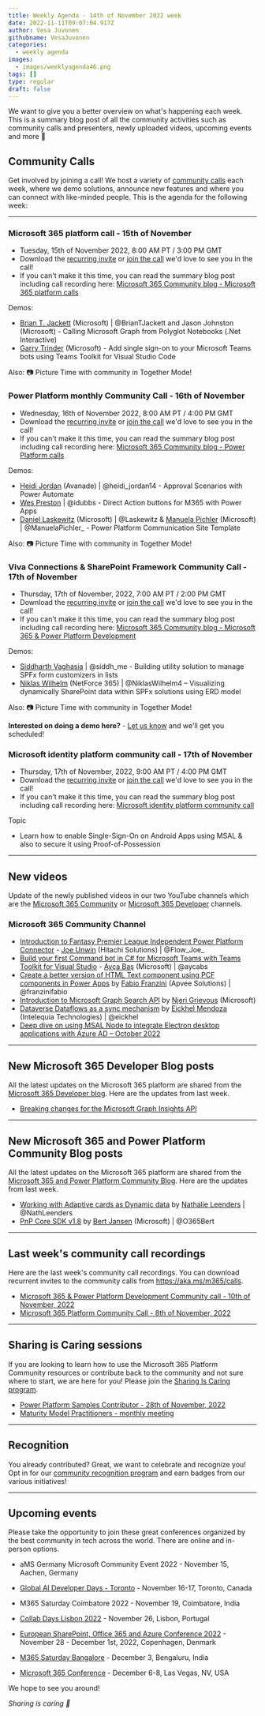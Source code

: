 ```yaml
---
title: Weekly Agenda - 14th of November 2022 week
date: 2022-11-11T09:07:04.917Z
author: Vesa Juvonen
githubname: VesaJuvonen
categories:
  - weekly agenda
images:
  - images/weeklyagenda46.png
tags: []
type: regular
draft: false
---
```


We want to give you a better overview on what's happening each week. This is a summary blog post of all the community activities such as community calls and presenters, newly uploaded videos, upcoming events and more 🚀


## Community Calls

Get involved by joining a call! We host a variety of [community calls](https://aka.ms/m365/calls) each week, where we demo solutions, announce new features and where you can connect with like-minded people. This is the agenda for the following week:

---

### Microsoft 365 platform call - 15th of November

* Tuesday, 15th of November 2022, 8:00 AM PT / 3:00 PM GMT
* Download the [recurring invite](https://aka.ms/m365-dev-call) or [join the call](https://aka.ms/m365-dev-call-join) we'd love to see you in the call!
* If you can't make it this time, you can read the summary blog post including call recording here: [Microsoft 365 Community blog - Microsoft 365 platform calls](https://pnp.github.io/blog/categories/microsoft-365-platform-call/)

Demos:

* [Brian T. Jackett](https://twitter.com/BrianTJackett) (Microsoft) | @BrianTJackett and Jason Johnston (Microsoft) - Calling Microsoft Graph from Polyglot Notebooks (.Net Interactive)
* [Garry Trinder](https://twitter.com/garrytrinder) (Microsoft) - Add single sign-on to your Microsoft Teams bots using Teams Toolkit for Visual Studio Code

Also: 📷 Picture Time with community in Together Mode!



### Power Platform monthly Community Call - 16th of November

* Wednesday, 16th of November 2022, 8:00 AM PT / 4:00 PM GMT
* Download the [recurring invite](https://aka.ms/powerplatformcommunitycall) or [join the call](https://aka.ms/PowerPlatformMonthlyCall) we'd love to see you in the call!
* If you can't make it this time, you can read the summary blog post including call recording here: [Microsoft 365 Community blog - Power Platform calls](https://pnp.github.io/blog/categories/power-apps-community-call/)

Demos:

* [Heidi Jordan](https://twitter.com/heidi_jordan14) (Avanade) | @heidi_jordan14 - Approval Scenarios with Power Automate
* [Wes Preston](https://twitter.com/idubbs) | @idubbs - Direct Action buttons for M365 with Power Apps
* [Daniel Laskewitz](https://twitter.com/Laskewitz) (Microsoft) | @Laskewitz & [Manuela Pichler](https://twitter.com/ManuelaPichler_) (Microsoft) | @ManuelaPichler_ - Power Platform Communication Site Template

Also: 📷 Picture Time with community in Together Mode!


### Viva Connections & SharePoint Framework Community Call - 17th of November

* Thursday, 17th of November, 2022, 7:00 AM PT / 2:00 PM GMT
* Download the [recurring invite](https://aka.ms/spdev-sig-call) or [join the call](https://aka.ms/spdev-sig-call-join) we'd love to see you in the call!
* If you can't make it this time, you can read the summary blog post including call recording here: [Microsoft 365 Community blog - Microsoft 365 & Power Platform Development](https://pnp.github.io/blog/categories/microsoft-365-and-power-platform-development-community-call/)

Demos:

* [Siddharth Vaghasia](https://twitter.com/siddh_me) | @siddh_me - Building utility solution to manage SPFx form customizers in lists
* [Niklas Wilhelm](https://twitter.com/NiklasWilhelm4) (NetForce 365) | @NiklasWilhelm4 – Visualizing dynamically SharePoint data within SPFx solutions using ERD model


Also: 📷 Picture Time with community in Together Mode!

**Interested on doing a demo here?** - [Let us know](https://aka.ms/m365pnp/request/demo) and we'll get you scheduled!

### Microsoft identity platform community call - 17th of November

* Thursday, 17th of November, 2022, 9:00 AM PT / 4:00 PM GMT
* Download the [recurring invite](https://aka.ms/IDDEVCommunityCall) or [join the call](https://aka.ms/IDDEVCommunityCall-join) we'd love to see you in the call!
* If you can't make it this time, you can read the summary blog post including call recording here: [Microsoft identity platform community call](https://pnp.github.io/blog/categories/microsoft-identity-platform-community-call/)

Topic

* Learn how to enable Single-Sign-On on Android Apps using MSAL & also to secure it using Proof-of-Possession

---

## New videos

Update of the newly published videos in our two YouTube channels which are the [Microsoft 365 Community](https://www.youtube.com/channel/UC_mKdhw-V6CeCM7gTo_Iy7w) or [Microsoft 365 Developer](https://www.youtube.com/channel/UCV_6HOhwxYLXAGd-JOqKPoQ) channels.

### Microsoft 365 Community Channel

* [Introduction to Fantasy Premier League Independent Power Platform Connector](https://www.youtube.com/watch?v=jYolCI5H9t0) - [Joe Unwin](https://twitter.com/Flow_Joe_) (Hitachi Solutions) | @Flow_Joe_
* [Build your first Command bot in C# for Microsoft Teams with Teams Toolkit for Visual Studio](https://www.youtube.com/watch?v=AQgo2MmMzr4) - [Ayça Baş](https://twitter.com/aycabs) (Microsoft) | @aycabs
* [Create a better version of HTML Text component using PCF components in Power Apps](https://www.youtube.com/watch?v=wcNN82AWz-4) by [Fabio Franzini](https://twitter.com/franzinifabio) (Apvee Solutions) | @franzinifabio
* [Introduction to Microsoft Graph Search API](https://www.youtube.com/watch?v=KAsyBgKf-RU&t=7s) by [Njeri Grievous](https://www.linkedin.com/in/njerigrevious/) (Microsoft)
* [Dataverse Dataflows as a sync mechanism](https://www.youtube.com/watch?v=lnzoMAW6-Oo&t=5s) by [Eickhel Mendoza](https://twitter.com/eickhel) (Intelequia Technologies) | @eickhel
* [Deep dive on using MSAL Node to integrate Electron desktop applications with Azure AD – October 2022](https://www.youtube.com/watch?v=JOykhyP0x8M&t=7s)

---

## New Microsoft 365 Developer Blog posts

All the latest updates on the Microsoft 365 platform are shared from the [Microsoft 365 Developer blog](https://devblogs.microsoft.com/microsoft365dev/). Here are the updates from last week.

* [Breaking changes for the Microsoft Graph Insights API](https://devblogs.microsoft.com/microsoft365dev/breaking-changes-for-the-microsoft-graph-insights-api/)

---


## New Microsoft 365 and Power Platform Community Blog posts

All the latest updates on the Microsoft 365 platform are shared from the [Microsoft 365 and Power Platform Community Blog](https://pnp.github.io/blog/). Here are the updates from last week.

* [Working with Adaptive cards as Dynamic data](https://pnp.github.io/blog/post/dynamic-use-of-adaptive-cards/) by [Nathalie Leenders](https://twitter.com/NathLeenders) | @NathLeenders
* [PnP Core SDK v1.8](https://pnp.github.io/blog/pnp-core-sdk/pnp-core-sdk-v1-8/) by [Bert Jansen](https://twitter.com/O365Bert) (Microsoft) | @O365Bert

---

## Last week's community call recordings

Here are the last week's community call recordings. You can download recurrent invites to the community calls from https://aka.ms/m365/calls.

* [Microsoft 365 & Power Platform Development Community call - 10th of November, 2022](https://pnp.github.io/blog/microsoft-365-and-power-platform-development-community-call/2022-11-10/)
* [Microsoft 365 Platform Community Call - 8th of November, 2022](https://pnp.github.io/blog/microsoft-365-platform-community-call/2022-11-08/)

---

## Sharing is Caring sessions

If you are looking to learn how to use the Microsoft 365 Platform Community resources or contribute back to the community and not sure where to start, we are here for you! Please join the [Sharing Is Caring program](https://pnp.github.io/sharing-is-caring/).

* [Power Platform Samples Contributor - 28th of November, 2022](https://forms.office.com/pages/responsepage.aspx?id=KtIy2vgLW0SOgZbwvQuRaXDXyCl9DkBHq4A2OG7uLpdUN0hMNTRPWVVWTkhFTk9QQzhFSTRIS1JLSC4u)
* [Maturity Model Practitioners - monthly meeting](https://aka.ms/mm4m365/invite)

---

## Recognition

You already contributed? Great, we want to celebrate and recognize you! Opt in for our [community recognition program](https://pnp.github.io/recognitionprogram/) and earn badges from our various initiatives!

---

## Upcoming events

Please take the opportunity to join these great conferences organized by the best community in tech across the world. There are online and in-person options.


* aMS Germany Microsoft Community Event 2022 - November 15, Aachen, Germany
* [Global AI Developer Days - Toronto](https://globalai.community/) - November 16-17, Toronto, Canada
* M365 Saturday Coimbatore 2022 - November 19, Coimbatore, India
* [Collab Days Lisbon 2022](https://www.collabdays.org/2022-lisbon/) - November 26, Lisbon, Portugal
* [​​​​​​​European SharePoint, Office 365 and Azure Conference 2022](https://www.sharepointeurope.com/) - November 28 - December 1st, 2022, Copenhagen, Denmark

* [M365 Saturday Bangalore](https://www.communitydays.org/event/2022-12-03/m365-saturday-bangalore-2022) - December 3, Bengaluru, India
* [Microsoft 365 Conference](https://m365conf.com/#!/) - December 6-8, Las Vegas, NV, USA

We hope to see you around!

_Sharing is caring 🧡_
